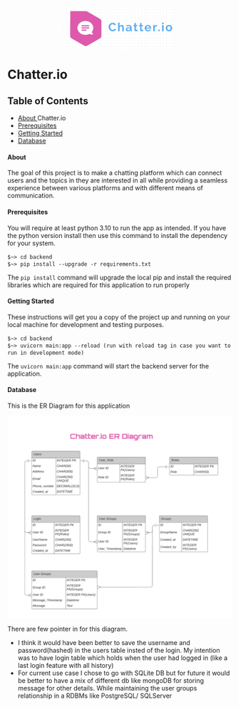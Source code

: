 <img src="/src/chatter-io.png" alt="Chatter-io Logo" style=" display: block;margin-left: auto; margin-right: auto; width: 50%;"/>

# Chatter.io

## Table of Contents


  - [About <a name = "about">Chatter.io</a>](#about-chatterio) 
  - [Prerequisites <a name = "Prerequisites"></a>](#prerequisites-)
  - [Getting Started <a name = "getting_started"></a>](#getting-started-)
  - [Database <a name = "database"></a>](#database-)

#### About <a name = "about"></a>

The goal of this project is to make a chatting platform which can connect users and the topics in they are interested in all while providing a seamless experience between various platforms and with different means of communication.

#### Prerequisites <a name = "Prerequisites"></a>

You will require at least python 3.10 to run the app as intended. If you have the python version install then use this command to install the dependency for your system.

```
$~> cd backend
$~> pip install --upgrade -r requirements.txt
```

The `pip install` command will upgrade the local pip and install the required libraries which are required for this application to run properly

#### Getting Started <a name = "getting_started"></a>

These instructions will get you a copy of the project up and running on your local machine for development and testing purposes.

```
$~> cd backend
$~> uvicorn main:app --reload (run with reload tag in case you want to run in development mode)
```
The `uvicorn main:app` command will start the backend server for the application.

#### Database <a name = "database"></a>

This is the ER Diagram for this application

<img src="/src/er_diagram.png" alt="ER diagram for chatter-io database" style=" display: block;margin-left: auto; margin-right: auto;"/>

There are few pointer in for this diagram.

  - I think it would have been better to save the username and password(hashed) in the users table insted of the login. My intention was to have login table which holds when the user had logged in (like a last login feature with all history)
- For current use case I chose to go with SQLite DB but for future it would be better to have a mix of different db like mongoDB for storing message for other details. While maintaining the user groups relationship in a RDBMs like PostgreSQL/ SQLServer